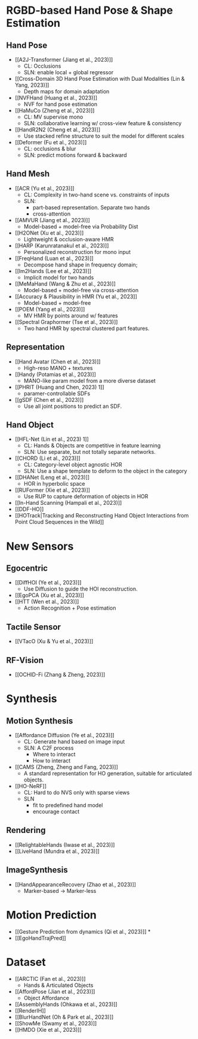 # RGBD-based Hand Pose & Shape Estimation
## Hand Pose
* [[A2J-Transformer (Jiang et al., 2023)]]
	* CL: Occlusions
	* SLN: enable local + global regressor
* [[Cross-Domain 3D Hand Pose Estimation with Dual Modalities (Lin & Yang, 2023)]]
	* Depth maps for domain adaptation
* [[NVFHand (Huang et al., 2023)]]
	* NVF for hand pose estimation
* [[HaMuCo (Zheng et al., 2023)]]
	* CL: MV supervise mono
	* SLN: collaborative learning w/ cross-view feature & consistency 
* [[HandR2N2 (Cheng et al., 2023)]]
	* Use stacked refine structure to suit the model for different scales
* [[Deformer (Fu et al., 2023)]]
	* CL: occlusions & blur
	* SLN: predict motions forward & backward
## Hand Mesh
* [[ACR (Yu et al., 2023)]]
	* CL: Complexity in two-hand scene vs. constraints of inputs
	* SLN: 
		* part-based representation. Separate two hands
		* cross-attention
* [[AMVUR (Jiang et al., 2023)]]
	* Model-based + model-free via Probability Dist
* [[H2ONet (Xu et al., 2023)]]
	* Lightweight & occlusion-aware HMR
* [[HARP (Karunratanakul et al., 2023)]]
	* Personalized reconstruction for mono input
* [[FreqHand (Luan et al., 2023)]]
	* Decompose hand shape in frequency domain;
* [[Im2Hands (Lee et al., 2023)]]
	* Implicit model for two hands
* [[MeMaHand (Wang & Zhu et al., 2023)]]
	* Model-based + model-free via cross-attention
* [[Accuracy & Plausibility in HMR (Yu et al., 2023]]
	* Model-based + model-free
* [[POEM (Yang et al., 2023)]]
	* MV HMR by points around w/ features
* [[Spectral Graphormer (Tse et al., 2023)]]
	* Two hand HMR by spectral clustered part features.
## Representation
* [[Hand Avatar (Chen et al., 2023)]]
	* High-reso MANO + textures
* [[Handy (Potamias et al., 2023)]]
	* MANO-like param model from a more diverse dataset
* [[PHRIT (Huang and Chen, 2023) 1]]
	* paramer-controllable SDFs
* [[gSDF (Chen et al., 2023)]]
	* Use all joint positions to predict an SDF.
## Hand Object
* [[HFL-Net (Lin et al., 2023) 1]]
	* CL: Hands & Objects are competitive in feature learning
	* SLN: Use separate, but not totally separate networks.
* [[CHORD (Li et al., 2023)]]
	* CL: Category-level object agnostic HOR
	* SLN: Use a shape template to deform to the object in the category
* [[DHANet (Leng et al., 2023)]]
	* HOR in hyperbolic space
* [[RUFormer (Xie et al., 2023)]]
	* Use RUP to capture deformation of objects in HOR
* [[In-Hand Scanning (Hampali et al., 2023)]]
* [[DDF-HO]]
* [[HOTrack|Tracking and Reconstructing Hand Object Interactions from Point Cloud Sequences in the Wild]]
# New Sensors
## Egocentric
* [[DiffHOI (Ye et al., 2023)]]
	* Use Diffusion to guide the HOI reconstruction.
* [[EgoPCA (Xu et al., 2023)]]
* [[HTT (Wen et al., 2023)]]
	* Action Recognition + Pose estimation
## Tactile Sensor
* [[VTacO (Xu & Yu et al., 2023)]]
## RF-Vision
* [[OCHID-Fi (Zhang & Zheng, 2023)]]
# Synthesis
## Motion Synthesis
* [[Affordance Diffusion (Ye et al., 2023)]]
	* CL: Generate hand based on image input
	* SLN: A C2F process
		* Where to interact
		* How to interact
* [[CAMS (Zheng, Zheng and Fang, 2023)]]
	* A standard representation for HO generation, suitable for articulated objects.
* [[HO-NeRF]]
	* CL: Hard to do NVS only with sparse views
	* SLN
		* fit to predefined hand model
		* encourage contact
## Rendering
* [[RelightableHands (Iwase et al., 2023)]]
* [[LiveHand (Mundra et al., 2023)]]
## ImageSynthesis
* [[HandAppearanceRecovery (Zhao et al., 2023)]]
	* Marker-based -> Marker-less
# Motion Prediction
* [[Gesture Prediction from dynamics (Qi et al., 2023)]]
	* 
* [[EgoHandTrajPred]]
# Dataset
* [[ARCTIC (Fan et al., 2023)]]
	* Hands & Articulated Objects
* [[AffordPose (Jian et al., 2023)]]
	* Object Affordance
* [[AssemblyHands (Ohkawa et al., 2023)]]
* [[RenderIH]]
* [[BlurHandNet (Oh & Park et al., 2023)]]
* [[ShowMe (Swamy et al., 2023)]]
* [[HMDO (Xie et al., 2023)]]